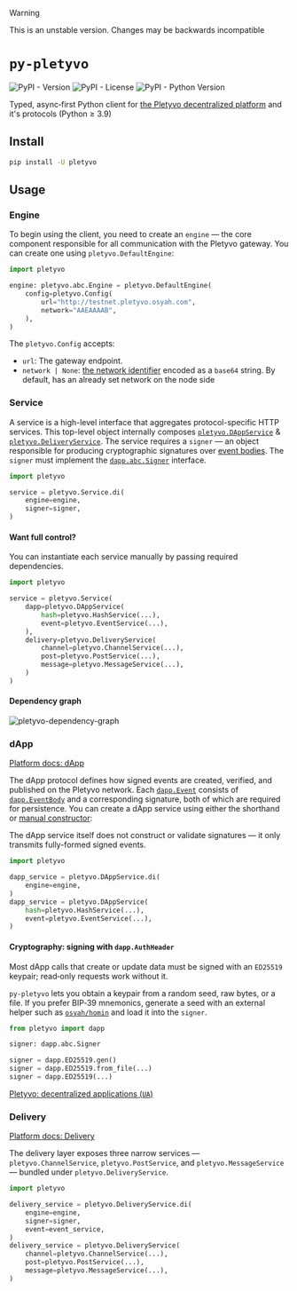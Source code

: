 > [!WARNING] 
> This is an unstable version. Changes may be backwards incompatible


# `py-pletyvo`

![PyPI - Version](https://img.shields.io/pypi/v/pletyvo?color=2a6db2)
![PyPI - License](https://img.shields.io/pypi/l/pletyvo?color=2a6db2)
![PyPI - Python Version](https://img.shields.io/pypi/pyversions/pletyvo?color=2a6db2)

Typed, async‑first Python client for [the Pletyvo decentralized platform](https://pletyvo.osyah.com/) and it's protocols (Python ≥ 3.9)


## Install

```bash
pip install -U pletyvo
```


## Usage


### Engine

To begin using the client, you need to create an `engine` — the core component responsible for all communication with the Pletyvo gateway. You can create one using `pletyvo.DefaultEngine`:

```py
import pletyvo

engine: pletyvo.abc.Engine = pletyvo.DefaultEngine(
    config=pletyvo.Config(
        url="http://testnet.pletyvo.osyah.com",
        network="AAEAAAAB",
    ),
)
```

The `pletyvo.Config` accepts:
- `url`: The gateway endpoint.
- `network | None`: [the network identifier](https://pletyvo.osyah.com/reference#network-identify) encoded as a `base64` string. By default, has an already set network on the node side


### Service

A service is a high-level interface that aggregates protocol-specific HTTP services. This top-level object internally composes [`pletyvo.DAppService`](#dapp) & [`pletyvo.DeliveryService`](#delivery). The service requires a `signer` — an object responsible for producing cryptographic signatures over [event bodies](https://pletyvo.osyah.com/protocols/dapp#event-body). The `signer` must implement the [`dapp.abc.Signer`](#cryptography-signing-with-dappauthheader) interface.

```py
import pletyvo

service = pletyvo.Service.di(
    engine=engine,
    signer=signer,
)
```


#### Want full control?

You can instantiate each service manually by passing required dependencies.

```py
import pletyvo

service = pletyvo.Service(
    dapp=pletyvo.DAppService(
        hash=pletyvo.HashService(...),
        event=pletyvo.EventService(...),
    ),
    delivery=pletyvo.DeliveryService(
        channel=pletyvo.ChannelService(...),
        post=pletyvo.PostService(...),
        message=pletyvo.MessageService(...),
    )
)
```


#### Dependency graph

![pletyvo-dependency-graph](https://github.com/user-attachments/assets/36c2f675-f1c7-46fa-9bca-654e93c49684)


### dApp

[Platform docs: dApp](https://pletyvo.osyah.com/protocols/dapp)

The dApp protocol defines how signed events are created, verified, and published on the Pletyvo network. Each [`dapp.Event`](https://pletyvo.osyah.com/protocols/dapp#event) consists of [`dapp.EventBody`](https://pletyvo.osyah.com/protocols/dapp#event-body) and a corresponding signature, both of which are required for persistence. You can create a dApp service using either the shorthand or [manual constructor](#want-full-control):

The dApp service itself does not construct or validate signatures — it only transmits fully-formed signed events.

```py
import pletyvo

dapp_service = pletyvo.DAppService.di(
    engine=engine,
)
dapp_service = pletyvo.DAppService(
    hash=pletyvo.HashService(...),
    event=pletyvo.EventService(...),
)
```


#### Cryptography: signing with `dapp.AuthHeader`

Most dApp calls that create or update data must be signed with an `ED25519` keypair; read‑only requests work without it.

`py‑pletyvo` lets you obtain a keypair from a random seed, raw bytes, or a file. If you prefer BIP‑39 mnemonics, generate a seed with an external helper such as [`osyah/homin`](https://github.com/osyah/homin) and load it into the `signer`.

```py
from pletyvo import dapp

signer: dapp.abc.Signer

signer = dapp.ED25519.gen()
signer = dapp.ED25519.from_file(...)
signer = dapp.ED25519(...)
```

[Pletyvo: decentralized applications (`UA`)](https://osyah.com/stattya/pletyvo-detsentralizovani-zastosunky)


### Delivery

[Platform docs: Delivery](https://pletyvo.osyah.com/protocols/delivery)

The delivery layer exposes three narrow services — `pletyvo.ChannelService`, `pletyvo.PostService`, and `pletyvo.MessageService` — bundled under `pletyvo.DeliveryService`.

```py
import pletyvo

delivery_service = pletyvo.DeliveryService.di(
    engine=engine,
    signer=signer,
    event=event_service,
)
delivery_service = pletyvo.DeliveryService(
    channel=pletyvo.ChannelService(...),
    post=pletyvo.PostService(...),
    message=pletyvo.MessageService(...),
)
```
